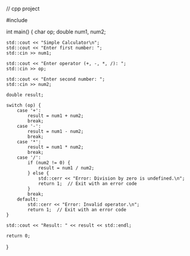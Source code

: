 // cpp project

#include <iostream>

int main() {
    char op;
    double num1, num2;

    std::cout << "Simple Calculator\n";
    std::cout << "Enter first number: ";
    std::cin >> num1;

    std::cout << "Enter operator (+, -, *, /): ";
    std::cin >> op;

    std::cout << "Enter second number: ";
    std::cin >> num2;

    double result;

    switch (op) {
        case '+':
            result = num1 + num2;
            break;
        case '-':
            result = num1 - num2;
            break;
        case '*':
            result = num1 * num2;
            break;
        case '/':
            if (num2 != 0) {
                result = num1 / num2;
            } else {
                std::cerr << "Error: Division by zero is undefined.\n";
                return 1;  // Exit with an error code
            }
            break;
        default:
            std::cerr << "Error: Invalid operator.\n";
            return 1;  // Exit with an error code
    }

    std::cout << "Result: " << result << std::endl;

    return 0;
}
